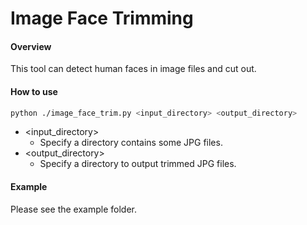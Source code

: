 # Image Face Trimming

#### Overview

This tool can detect human faces in image files and cut out.



#### How to use

```sh
python ./image_face_trim.py <input_directory> <output_directory>
```

- <input_directory>
  - Specify a directory contains some JPG files.
- <output_directory>
  - Specify a directory to output trimmed JPG files.



#### Example

Please see the example folder. 